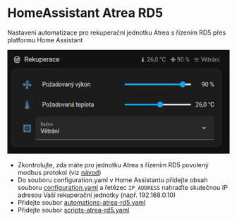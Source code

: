 # HomeAssistant Atrea RD5

Nastavení automatizace pro rekuperační jednotku Atrea s řízením RD5 přes platformu Home Assistant

![Lovelace UI](../imgs/atrea-rd5-homeassistant.png)

- Zkontrolujte, zda máte pro jednotku Atrea s řízením RD5 povolený modbus protokol (viz [návod](../README.md))
- Do souboru configuration.yaml v Home Assistantu přidejte obsah souboru [configuration.yaml](configuration.yaml) a řetězec `IP_ADDRESS` nahraďte skutečnou IP adresou Vaší rekuperační jednotky (např. 192.168.0.10) 
- Přidejte soubor [automations-atrea-rd5.yaml](automations-atrea-rd5.yaml)
- Přidejte soubor [scripts-atrea-rd5.yaml](scripts-atrea-rd5.yaml)
